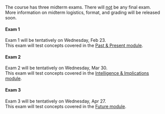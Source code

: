 The course has three midterm exams. There will <u>not</u> be any final exam. More information on midterm logistics, format, and grading will be released soon.

#### Exam 1
Exam 1 will be tentatively on Wednesday, Feb 23. <br/>
This exam will test concepts covered in the [Past & Present module](#past-present-connecting-the-world). 

#### Exam 2
Exam 2 will be tentatively on Wednesday, Mar 30. <br/>
This exam will test concepts covered in the [Intelligence & Implications module](#intelligence-implications). 

#### Exam 3
Exam 3 will be tentatively on Wednesday, Apr 27. <br/>
This exam will test concepts covered in the [Future module](#future). 